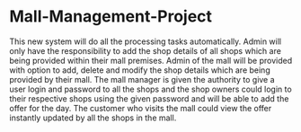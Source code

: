 # Mall-Management-Project
This new system will do all the processing tasks automatically. Admin will only have the responsibility to add the shop details of all shops which are being provided within their mall premises. Admin of the mall will be provided with option to add, delete and modify the shop details which are being provided by their mall. The mall manager is given the authority to give a user login and password to all the shops and the shop owners could login to their respective shops using the given password and will be able to add the offer for the day. The customer who visits the mall could view the offer instantly updated by all the shops in the mall.
